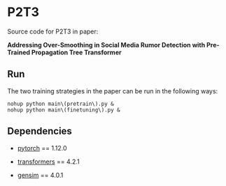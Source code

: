 # P2T3

Source code for P2T3 in paper: 

**Addressing Over-Smoothing in Social Media Rumor Detection with Pre-Trained Propagation Tree Transformer**

## Run

The two training strategies in the paper can be run in the following ways:

```shell script
nohup python main\(pretrain\).py &
nohup python main\(finetuning\).py &
```

## Dependencies

- [pytorch](https://pytorch.org/) == 1.12.0

- [transformers](https://github.com/huggingface/transformers) == 4.2.1

- [gensim](https://radimrehurek.com/gensim/index.html) == 4.0.1